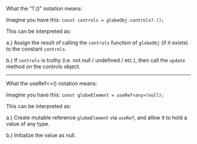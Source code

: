 What the "?.()" notation means:

Imagine you have this: `const controls = globeObj.controls?.();`

This can be interpreted as:

a.) Assign the result of calling the `controls` function of `globeObj` (if it exists)
    to the constant `controls`.
    
b.) If `controls` is truthy (i.e. not null / undefined / etc.), then call the `update` 
    method on the controls object. 

<hr/>

What the useRef<>() notation means:

Imagine you have this: `const globeElement = useRef<any>(null);`

This can be interpreted as:

a.) Create mutable reference `globeElement` via `useRef`, and allow it to hold a 
    value of any type.
    
b.) Initialize the value as null. 